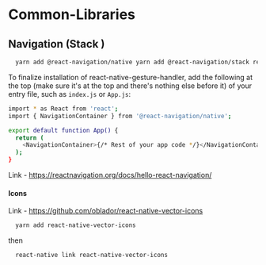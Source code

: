 # Common-Libraries
## Navigation (Stack )

```bash
  yarn add @react-navigation/native yarn add @react-navigation/stack react-native-reanimated react-native-gesture-handler react-native-screens react-native-safe-area-context @react-native-community/masked-view
```

To finalize installation of react-native-gesture-handler, add the following at the top (make sure it's at the top and there's nothing else before it) of your entry file, such as ```index.js``` or ```App.js```:

```bash import 'react-native-gesture-handler';
import * as React from 'react';
import { NavigationContainer } from '@react-navigation/native';

export default function App() {
  return (
    <NavigationContainer>{/* Rest of your app code */}</NavigationContainer>
  );
}

```

Link - https://reactnavigation.org/docs/hello-react-navigation/

#### Icons

Link - https://github.com/oblador/react-native-vector-icons

```bash
  yarn add react-native-vector-icons
```
then
```bash
  react-native link react-native-vector-icons
  ```
